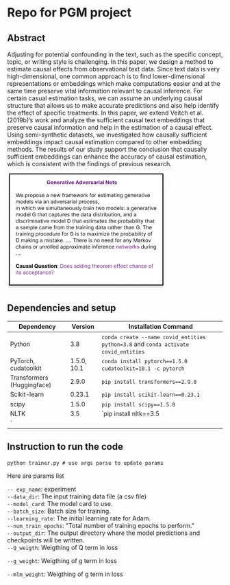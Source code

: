 # Repo for PGM project

## Abstract
Adjusting for potential confounding in the text, such as the specific concept, topic, or writing style is challenging. In this paper, we design a method to estimate causal effects from observational text data. Since text data is very high-dimensional, one common approach is to find lower-dimensional representations or embeddings which make computations easier and at the same time preserve
vital information relevant to causal inference. For certain casual estimation tasks, we can assume an underlying causal structure that allows us to make accurate predictions and also help identify the effect of specific treatments. In this paper, we extend Veitch et al. (2019b)’s work and analyze the sufficient causal text embeddings that preserve causal information and help in the estimation of a causal effect. Using semi-synthetic datasets, we investigated how causally sufficient embeddings impact causal estimation compared to other embedding methods. The results of our study support the conclusion that causally sufficient embeddings can enhance the accuracy of causal estimation, which is consistent with the findings of previous research.


![image](./images/example.jpg)

## Dependencies and setup

| Dependency | Version | Installation Command |
| ---------- | ------- | -------------------- |
| Python     | 3.8     | `conda create --name covid_entities python=3.8` and `conda activate covid_entities` |
| PyTorch, cudatoolkit    | 1.5.0, 10.1   | `conda install pytorch==1.5.0 cudatoolkit=10.1 -c pytorch` |
| Transformers (Huggingface) | 2.9.0 | `pip install transformers==2.9.0` |
| Scikit-learn | 0.23.1 | `pip install scikit-learn==0.23.1` |
| scipy        | 1.5.0  | `pip install scipy==1.5.0` |
| NLTK    | 3.5  | `pip install nltk==3.5
` |

<!--
- python 3.8
```conda create --name covid_entities python=3.8``` & ```conda activate covid_entities```
- PyTorch 1.5.0, cudatoolkit=10.1
```conda install pytorch==1.5.0 cudatoolkit=10.1 -c pytorch```
- Huggingface transformers - 2.9.0
```pip install transformers==2.9.0```
- scikit-learn 0.23.1
```pip install scikit-learn==0.23.1```
- scipy 1.5.0
```pip install scipy==1.5.0```
- ekphrasis 0.5.1
```pip install nltk==3.5```

-->

## Instruction to run the code
```
python trainer.py # use args parse to update params
```

Here are params list

`-- exp_name`: experiment  
`--data_dir`: The input training data file (a csv file)  
`--model_card`: The model card to use.  
`--batch_size`: Batch size for training.  
`--learning_rate`: The initial learning rate for Adam.  
`--num_train_epochs`: "Total number of training epochs to perform."   
`--output_dir`: The output directory where the model predictions and checkpoints will be written.  
`--Q_weigth`: Weigthing of Q term in loss  

`--g_weight`: Weigthing of g term in loss  

`--mlm_weight`: Weigthing of g term in loss  
                    